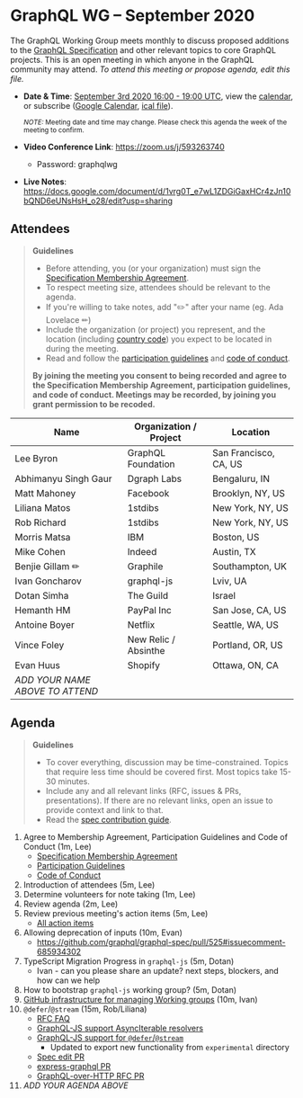 # GraphQL WG – September 2020

The GraphQL Working Group meets monthly to discuss proposed additions to the
[GraphQL Specification](https://github.com/graphql/graphql-spec) and other
relevant topics to core GraphQL projects. This is an open meeting in which
anyone in the GraphQL community may attend. *To attend this meeting or propose
agenda, edit this file.*

- **Date & Time**: [September 3rd 2020 16:00 - 19:00 UTC](https://www.timeanddate.com/worldclock/meetingdetails.html?year=2020&month=9&day=3&hour=16&min=0&sec=0&p1=224&p2=179&p3=136&p4=37&p5=239&p6=101&p7=152), view the [calendar](https://calendar.google.com/calendar/embed?src=linuxfoundation.org_ik79t9uuj2p32i3r203dgv5mo8%40group.calendar.google.com), or subscribe ([Google Calendar](https://calendar.google.com/calendar?cid=bGludXhmb3VuZGF0aW9uLm9yZ19pazc5dDl1dWoycDMyaTNyMjAzZGd2NW1vOEBncm91cC5jYWxlbmRhci5nb29nbGUuY29t), [ical file](https://calendar.google.com/calendar/ical/linuxfoundation.org_ik79t9uuj2p32i3r203dgv5mo8%40group.calendar.google.com/public/basic.ics)).

  <small>*NOTE:* Meeting date and time may change. Please check this agenda the week of the meeting to confirm.</small>
- **Video Conference Link**: https://zoom.us/j/593263740
  - Password: graphqlwg
- **Live Notes**: https://docs.google.com/document/d/1vrg0T_e7wL1ZDGiGaxHCr4zJn10bQND6eUNsHsH_o28/edit?usp=sharing


## Attendees

> **Guidelines**
> - Before attending, you (or your organization) must sign the [Specification Membership Agreement](https://github.com/graphql/foundation).
> - To respect meeting size, attendees should be relevant to the agenda.
> - If you're willing to take notes, add "✏️" after your name (eg. Ada Lovelace ✏)
> - Include the organization (or project) you represent, and the location (including [country code](https://en.wikipedia.org/wiki/List_of_ISO_3166_country_codes#Current_ISO_3166_country_codes)) you expect to be located in during the meeting.
> - Read and follow the [participation guidelines](https://github.com/graphql/graphql-wg#participation-guidelines) and [code of conduct](https://github.com/graphql/foundation/blob/master/CODE-OF-CONDUCT.md).
>
> **By joining the meeting you consent to being recorded and agree to the Specification Membership Agreement, participation guidelines, and code of conduct. Meetings may be recorded, by joining you grant permission to be recoded.**

| Name                     | Organization / Project   | Location
| ------------------------ | ------------------------ | ------------------------
| Lee Byron                | GraphQL Foundation       | San Francisco, CA, US
| Abhimanyu Singh Gaur     | Dgraph Labs              | Bengaluru, IN
| Matt Mahoney             | Facebook                 | Brooklyn, NY, US
| Liliana Matos            | 1stdibs                  | New York, NY, US
| Rob Richard              | 1stdibs                  | New York, NY, US
| Morris Matsa             | IBM                      | Boston, US
| Mike Cohen               | Indeed                   | Austin, TX
| Benjie Gillam ✏          | Graphile                 | Southampton, UK
| Ivan Goncharov           | graphql-js               | Lviv, UA
| Dotan Simha              | The Guild                | Israel
| Hemanth HM               | PayPal Inc               | San Jose, CA, US
| Antoine Boyer            | Netflix                  | Seattle, WA, US
| Vince Foley              | New Relic / Absinthe     | Portland, OR, US
| Evan Huus                | Shopify                  | Ottawa, ON, CA
| *ADD YOUR NAME ABOVE TO ATTEND*


## Agenda

> **Guidelines**
> - To cover everything, discussion may be time-constrained. Topics that require less time should be covered first. Most topics take 15-30 minutes.
> - Include any and all relevant links (RFC, issues & PRs, presentations). If there are no relevant links, open an issue to provide context and link to that.
> - Read the [spec contribution guide](https://github.com/graphql/graphql-spec/blob/master/CONTRIBUTING.md).

<!--

Example agenda item:

1. Discuss moving the subscriptions proposal to stage 2 (30m, Lee)
   - [Subscriptions RFC](link.to/the-relevant/pr-or-issue-or-doc)
   - [GraphQL.js PR](github.link/to/the/project/pr)
   - [Another Relevant Link](youre.getting/the-idea.now)

-->

1. Agree to Membership Agreement, Participation Guidelines and Code of Conduct (1m, Lee)
   - [Specification Membership Agreement](https://github.com/graphql/foundation)
   - [Participation Guidelines](https://github.com/graphql/graphql-wg#participation-guidelines)
   - [Code of Conduct](https://github.com/graphql/foundation/blob/master/CODE-OF-CONDUCT.md)
1. Introduction of attendees (5m, Lee)
1. Determine volunteers for note taking (1m, Lee)
1. Review agenda (2m, Lee)
1. Review previous meeting's action items (5m, Lee)
   - [All action items](https://github.com/graphql/graphql-wg/issues?q=is%3Aissue+label%3A%22Action+item+%3Aclapper%3A%22)
1. Allowing deprecation of inputs (10m, Evan)
   - https://github.com/graphql/graphql-spec/pull/525#issuecomment-685934302
1. TypeScript Migration Progress in `graphql-js` (5m, Dotan)
   - Ivan - can you please share an update? next steps, blockers, and how can we help
1. How to bootstrap `graphql-js` working group? (5m, Dotan)
1. [GitHub infrastructure for managing Working groups](https://github.com/graphql/graphql-wg/issues/477) (10m, Ivan)
1. `@defer`/`@stream` (15m, Rob/Liliana)
   - [RFC FAQ](https://github.com/graphql/graphql-spec/pull/774)
   - [GraphQL-JS support AsyncIterable resolvers](https://github.com/graphql/graphql-js/pull/2757) 
   - [GraphQL-JS support for `@defer`/`@stream`](https://github.com/graphql/graphql-js/pull/2319)
       - Updated to export new functionality from `experimental` directory
   - [Spec edit PR](https://github.com/graphql/graphql-spec/pull/742)
   - [express-graphql PR](https://github.com/graphql/express-graphql/pull/583)
   - [GraphQL-over-HTTP RFC PR](https://github.com/graphql/graphql-over-http/pull/124)
1. *ADD YOUR AGENDA ABOVE*
